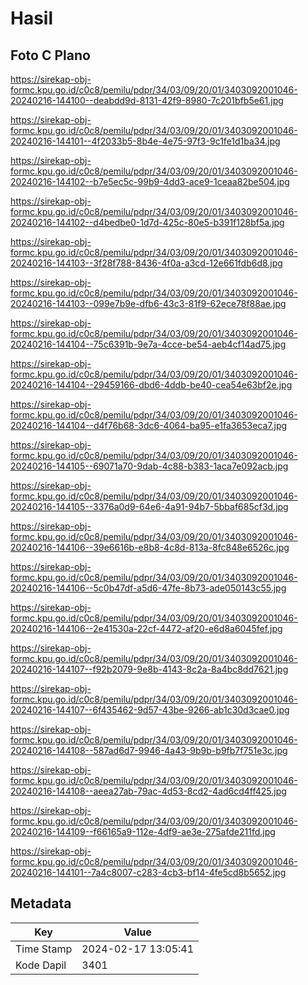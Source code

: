# Hasil

## Foto C Plano

https://sirekap-obj-formc.kpu.go.id/c0c8/pemilu/pdpr/34/03/09/20/01/3403092001046-20240216-144100--deabdd9d-8131-42f9-8980-7c201bfb5e61.jpg

https://sirekap-obj-formc.kpu.go.id/c0c8/pemilu/pdpr/34/03/09/20/01/3403092001046-20240216-144101--4f2033b5-8b4e-4e75-97f3-9c1fe1d1ba34.jpg

https://sirekap-obj-formc.kpu.go.id/c0c8/pemilu/pdpr/34/03/09/20/01/3403092001046-20240216-144102--b7e5ec5c-99b9-4dd3-ace9-1ceaa82be504.jpg

https://sirekap-obj-formc.kpu.go.id/c0c8/pemilu/pdpr/34/03/09/20/01/3403092001046-20240216-144102--d4bedbe0-1d7d-425c-80e5-b391f128bf5a.jpg

https://sirekap-obj-formc.kpu.go.id/c0c8/pemilu/pdpr/34/03/09/20/01/3403092001046-20240216-144103--3f28f788-8436-4f0a-a3cd-12e661fdb6d8.jpg

https://sirekap-obj-formc.kpu.go.id/c0c8/pemilu/pdpr/34/03/09/20/01/3403092001046-20240216-144103--099e7b9e-dfb6-43c3-81f9-62ece78f88ae.jpg

https://sirekap-obj-formc.kpu.go.id/c0c8/pemilu/pdpr/34/03/09/20/01/3403092001046-20240216-144104--75c6391b-9e7a-4cce-be54-aeb4cf14ad75.jpg

https://sirekap-obj-formc.kpu.go.id/c0c8/pemilu/pdpr/34/03/09/20/01/3403092001046-20240216-144104--29459166-dbd6-4ddb-be40-cea54e63bf2e.jpg

https://sirekap-obj-formc.kpu.go.id/c0c8/pemilu/pdpr/34/03/09/20/01/3403092001046-20240216-144104--d4f76b68-3dc6-4064-ba95-e1fa3653eca7.jpg

https://sirekap-obj-formc.kpu.go.id/c0c8/pemilu/pdpr/34/03/09/20/01/3403092001046-20240216-144105--69071a70-9dab-4c88-b383-1aca7e092acb.jpg

https://sirekap-obj-formc.kpu.go.id/c0c8/pemilu/pdpr/34/03/09/20/01/3403092001046-20240216-144105--3376a0d9-64e6-4a91-94b7-5bbaf685cf3d.jpg

https://sirekap-obj-formc.kpu.go.id/c0c8/pemilu/pdpr/34/03/09/20/01/3403092001046-20240216-144106--39e6616b-e8b8-4c8d-813a-8fc848e6526c.jpg

https://sirekap-obj-formc.kpu.go.id/c0c8/pemilu/pdpr/34/03/09/20/01/3403092001046-20240216-144106--5c0b47df-a5d6-47fe-8b73-ade050143c55.jpg

https://sirekap-obj-formc.kpu.go.id/c0c8/pemilu/pdpr/34/03/09/20/01/3403092001046-20240216-144106--2e41530a-22cf-4472-af20-e6d8a6045fef.jpg

https://sirekap-obj-formc.kpu.go.id/c0c8/pemilu/pdpr/34/03/09/20/01/3403092001046-20240216-144107--f92b2079-9e8b-4143-8c2a-8a4bc8dd7621.jpg

https://sirekap-obj-formc.kpu.go.id/c0c8/pemilu/pdpr/34/03/09/20/01/3403092001046-20240216-144107--6f435462-9d57-43be-9266-ab1c30d3cae0.jpg

https://sirekap-obj-formc.kpu.go.id/c0c8/pemilu/pdpr/34/03/09/20/01/3403092001046-20240216-144108--587ad6d7-9946-4a43-9b9b-b9fb7f751e3c.jpg

https://sirekap-obj-formc.kpu.go.id/c0c8/pemilu/pdpr/34/03/09/20/01/3403092001046-20240216-144108--aeea27ab-79ac-4d53-8cd2-4ad6cd4ff425.jpg

https://sirekap-obj-formc.kpu.go.id/c0c8/pemilu/pdpr/34/03/09/20/01/3403092001046-20240216-144109--f66165a9-112e-4df9-ae3e-275afde211fd.jpg

https://sirekap-obj-formc.kpu.go.id/c0c8/pemilu/pdpr/34/03/09/20/01/3403092001046-20240216-144101--7a4c8007-c283-4cb3-bf14-4fe5cd8b5652.jpg


## Metadata

| Key        | Value               |
| ---------- | ------------------- |
| Time Stamp | 2024-02-17 13:05:41 |
| Kode Dapil | 3401                |




